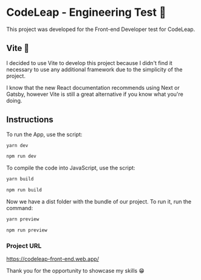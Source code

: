 # CodeLeap - Engineering Test 🤖
This project was developed for the Front-end Developer test for CodeLeap.

## Vite 🔽

I decided to use Vite to develop this project because I didn't find it necessary to use any additional framework due to the simplicity of the project.

I know that the new React documentation recommends using Next or Gatsby, however Vite is still a great alternative if you know what you're doing.

## Instructions

To run the App, use the script:

```bash
yarn dev
```
```bash
npm run dev
```

To compile the code into JavaScript, use the script:

```bash
yarn build
```
```bash
npm run build
```

Now we have a dist folder with the bundle of our project. To run it, run the command:

```bash
yarn preview
```

```bash
npm run preview
```

### Project URL

https://codeleap-front-end.web.app/

Thank you for the opportunity to showcase my skills 😁
